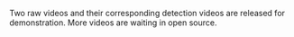 Two raw videos and their corresponding detection videos are released for demonstration.
More videos are waiting in open source.
